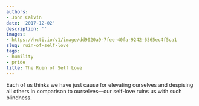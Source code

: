 ```yaml
---
authors:
- John Calvin
date: '2017-12-02'
description: ''
images:
- https://hcti.io/v1/image/dd9020a9-7fee-40fa-9242-6365ec4f5ca1
slug: ruin-of-self-love
tags:
- humility
- pride
title: The Ruin of Self Love
---
```


Each of us thinks we have just cause for elevating ourselves and despising all others in comparison to ourselves—our self-love ruins us with such blindness.
